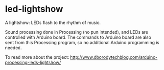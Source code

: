 led-lightshow
=============

A lightshow: LEDs flash to the rhythm of music. 

Sound processing done in Processing (no pun intended), and LEDs are controlled with Arduino board. The commands to Arduino board are also sent from this Processing program, so no additional Arduino programming is needed.

To read more about the project: http://www.dborodytechblog.com/arduino-processing-leds-lightshow/
